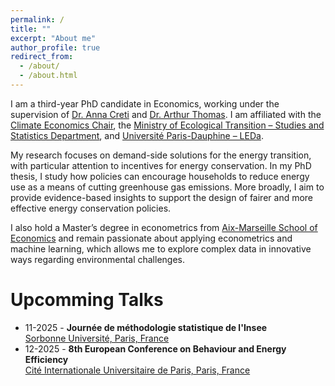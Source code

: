 ```yaml
---
permalink: /
title: ""
excerpt: "About me"
author_profile: true
redirect_from: 
  - /about/
  - /about.html
---
```

I am a third-year PhD candidate in Economics, working under the supervision of [Dr. Anna Creti](https://cgemp.dauphine.fr/fileadmin/mediatheque/centres/cgemp/CV/CV_2022/CV_Anna_Creti.pdf) and [Dr. Arthur Thomas](https://arthurthomaseconometrics.github.io/). I am affiliated with the [Climate Economics Chair](https://www.chaireeconomieduclimat.org/en/thesis/measuring-and-evaluating-sufficiency-and-efficiency-in-french-residential-energy-consumption-marie-bruguet/), the [Ministry of Ecological Transition – Studies and Statistics Department](https://www.statistiques.developpement-durable.gouv.fr/english-contents), and [Université Paris-Dauphine – LEDa](https://leda.dauphine.fr/).

My research focuses on demand-side solutions for the energy transition, with particular attention to incentives for energy conservation. In my PhD thesis, I study how policies can encourage households to reduce energy use as a means of cutting greenhouse gas emissions. More broadly, I aim to provide evidence-based insights to support the design of fairer and more effective energy conservation policies. 

I also hold a Master’s degree in econometrics from [Aix-Marseille School of Economics](https://www.amse-aixmarseille.fr/fr) and remain passionate about applying econometrics and machine learning,  which allows me to explore complex data in innovative ways regarding environmental challenges. 
  
Upcomming Talks
======
* 11-2025 -  **Journée de méthodologie statistique de l'Insee**\
   [Sorbonne Université, Paris, France](https://journees-methodologie-statistique.insee.net/)
* 12-2025 -  **8th European Conference on Behaviour and Energy Efficiency**\
   [Cité Internationale Universitaire de Paris, Paris, France](https://www.innoverpourlatransitionecologique.fr/fr/challenges/behave-2025?lang=en)
